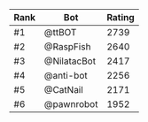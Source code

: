 Rank|Bot|Rating
---|---|---
#1|@ttBOT|2739
#2|@RaspFish|2640
#3|@NilatacBot|2417
#4|@anti-bot|2256
#5|@CatNail|2171
#6|@pawnrobot|1952
